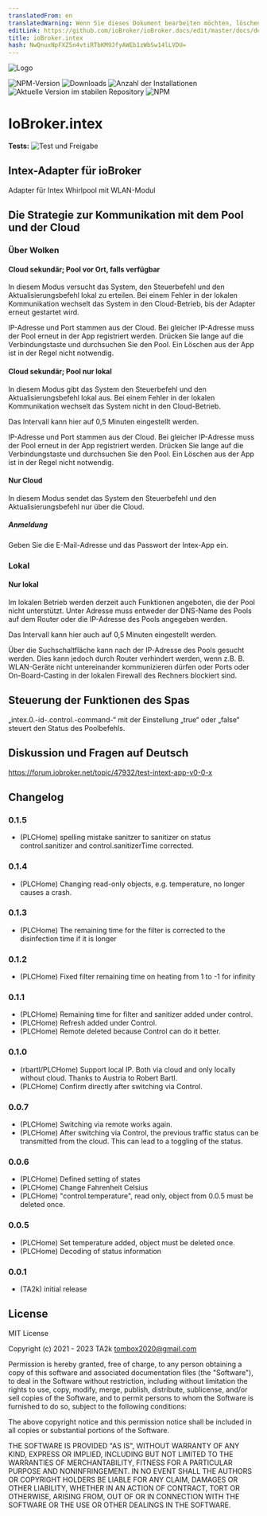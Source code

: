 ```yaml
---
translatedFrom: en
translatedWarning: Wenn Sie dieses Dokument bearbeiten möchten, löschen Sie bitte das Feld "translationsFrom". Andernfalls wird dieses Dokument automatisch erneut übersetzt
editLink: https://github.com/ioBroker/ioBroker.docs/edit/master/docs/de/adapterref/iobroker.intex/README.md
title: ioBroker.intex
hash: NwQnuxNpFXZ5n4vtiRTbKM9JfyAWEb1zWbSw14lLVDU=
---
```

![Logo](../../../en/adapterref/iobroker.intex/admin/intex.png)

![NPM-Version](https://img.shields.io/npm/v/iobroker.intex.svg)
![Downloads](https://img.shields.io/npm/dm/iobroker.intex.svg)
![Anzahl der Installationen](https://iobroker.live/badges/intex-installed.svg)
![Aktuelle Version im stabilen Repository](https://iobroker.live/badges/intex-stable.svg)
![NPM](https://nodei.co/npm/iobroker.intex.png?downloads=true)

# IoBroker.intex
**Tests:** ![Test und Freigabe](https://github.com/TA2k/ioBroker.intex/workflows/Test%20and%20Release/badge.svg)

## Intex-Adapter für ioBroker
Adapter für Intex Whirlpool mit WLAN-Modul

## Die Strategie zur Kommunikation mit dem Pool und der Cloud
### Über Wolken
#### Cloud sekundär; Pool vor Ort, falls verfügbar
In diesem Modus versucht das System, den Steuerbefehl und den Aktualisierungsbefehl lokal zu erteilen. Bei einem Fehler in der lokalen Kommunikation wechselt das System in den Cloud-Betrieb, bis der Adapter erneut gestartet wird.

IP-Adresse und Port stammen aus der Cloud. Bei gleicher IP-Adresse muss der Pool erneut in der App registriert werden. Drücken Sie lange auf die Verbindungstaste und durchsuchen Sie den Pool. Ein Löschen aus der App ist in der Regel nicht notwendig.

#### Cloud sekundär; Pool nur lokal
In diesem Modus gibt das System den Steuerbefehl und den Aktualisierungsbefehl lokal aus. Bei einem Fehler in der lokalen Kommunikation wechselt das System nicht in den Cloud-Betrieb.

Das Intervall kann hier auf 0,5 Minuten eingestellt werden.

IP-Adresse und Port stammen aus der Cloud. Bei gleicher IP-Adresse muss der Pool erneut in der App registriert werden. Drücken Sie lange auf die Verbindungstaste und durchsuchen Sie den Pool. Ein Löschen aus der App ist in der Regel nicht notwendig.

#### Nur Cloud
In diesem Modus sendet das System den Steuerbefehl und den Aktualisierungsbefehl nur über die Cloud.

##### Anmeldung
Geben Sie die E-Mail-Adresse und das Passwort der Intex-App ein.

### Lokal
#### Nur lokal
Im lokalen Betrieb werden derzeit auch Funktionen angeboten, die der Pool nicht unterstützt. Unter Adresse muss entweder der DNS-Name des Pools auf dem Router oder die IP-Adresse des Pools angegeben werden.

Das Intervall kann hier auch auf 0,5 Minuten eingestellt werden.

Über die Suchschaltfläche kann nach der IP-Adresse des Pools gesucht werden. Dies kann jedoch durch Router verhindert werden, wenn z.B. B. WLAN-Geräte nicht untereinander kommunizieren dürfen oder Ports oder On-Board-Casting in der lokalen Firewall des Rechners blockiert sind.

## Steuerung der Funktionen des Spas
„intex.0.-id-.control.-command-“ mit der Einstellung „true“ oder „false“ steuert den Status des Poolbefehls.

## Diskussion und Fragen auf Deutsch
https://forum.iobroker.net/topic/47932/test-intext-app-v0-0-x

## Changelog

### 0.1.5

* (PLCHome) spelling mistake sanitzer to sanitizer on status control.sanitizer and control.sanitizerTime corrected.

### 0.1.4

* (PLCHome) Changing read-only objects, e.g. temperature, no longer causes a crash.

### 0.1.3

* (PLCHome) The remaining time for the filter is corrected to the disinfection time if it is longer

### 0.1.2

* (PLCHome) Fixed filter remaining time on heating from 1 to -1 for infinity

### 0.1.1

* (PLCHome) Remaining time for filter and sanitizer added under control.
* (PLCHome) Refresh added under Control.
* (PLCHome) Remote deleted because Control can do it better.

### 0.1.0
* (rbartl/PLCHome) Support local IP. Both via cloud and only locally without cloud. Thanks to Austria to Robert Bartl.
* (PLCHome) Confirm directly after switching via Control.

### 0.0.7
* (PLCHome) Switching via remote works again.
* (PLCHome) After switching via Control, the previous traffic status can be transmitted from the cloud. This can lead to a toggling of the status.

### 0.0.6
* (PLCHome) Defined setting of states
* (PLCHome) Change Fahrenheit Celsius
* (PLCHome) "control.temperature", read only, object from 0.0.5 must be deleted once.

### 0.0.5
* (PLCHome) Set temperature added, object must be deleted once.
* (PLCHome) Decoding of status information

### 0.0.1
* (TA2k) initial release

## License
MIT License

Copyright (c) 2021 - 2023 TA2k <tombox2020@gmail.com>

Permission is hereby granted, free of charge, to any person obtaining a copy
of this software and associated documentation files (the "Software"), to deal
in the Software without restriction, including without limitation the rights
to use, copy, modify, merge, publish, distribute, sublicense, and/or sell
copies of the Software, and to permit persons to whom the Software is
furnished to do so, subject to the following conditions:

The above copyright notice and this permission notice shall be included in all
copies or substantial portions of the Software.

THE SOFTWARE IS PROVIDED "AS IS", WITHOUT WARRANTY OF ANY KIND, EXPRESS OR
IMPLIED, INCLUDING BUT NOT LIMITED TO THE WARRANTIES OF MERCHANTABILITY,
FITNESS FOR A PARTICULAR PURPOSE AND NONINFRINGEMENT. IN NO EVENT SHALL THE
AUTHORS OR COPYRIGHT HOLDERS BE LIABLE FOR ANY CLAIM, DAMAGES OR OTHER
LIABILITY, WHETHER IN AN ACTION OF CONTRACT, TORT OR OTHERWISE, ARISING FROM,
OUT OF OR IN CONNECTION WITH THE SOFTWARE OR THE USE OR OTHER DEALINGS IN THE
SOFTWARE.